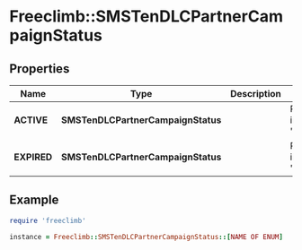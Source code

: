 # Freeclimb::SMSTenDLCPartnerCampaignStatus

## Properties

| Name | Type | Description | Notes |
| ---- | ---- | ----------- | ----- |
| **ACTIVE** | **SMSTenDLCPartnerCampaignStatus** |  | Represented in Ruby as "ACTIVE" |
| **EXPIRED** | **SMSTenDLCPartnerCampaignStatus** |  | Represented in Ruby as "EXPIRED" |

## Example

```ruby
require 'freeclimb'

instance = Freeclimb::SMSTenDLCPartnerCampaignStatus::[NAME OF ENUM]
```

